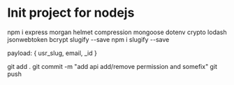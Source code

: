# Init project for nodejs

npm i express morgan helmet compression mongoose dotenv crypto lodash jsonwebtoken bcrypt slugify --save
npm i slugify --save

payload: { usr_slug, email, _id }

git add .
git commit -m "add api add/remove permission and somefix"
git push



